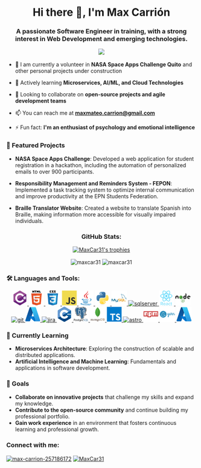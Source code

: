 <h1 align="center">Hi there 👋, I'm Max Carrión</h1>
<h3 align="center">A passionate Software Engineer in training, with a strong interest in Web Development and emerging technologies.</h3>

<p align="center">
  <img src="https://readme-typing-svg.herokuapp.com?color=%2336BCF7&size=25&center=true&vCenter=true&lines=Software+Engineer+in+Training;Web+Development+Enthusiast;Lifelong+Learner+%F0%9F%A7%91%E2%80%8D%F0%9F%92%BB" />
</p>

- 🔭 I am currently a volunteer in **NASA Space Apps Challenge Quito** and other personal projects under construction

- 🌱 Actively learning **Microservices, AI/ML, and Cloud Technologies**

- 👯 Looking to collaborate on **open-source projects and agile development teams**

- 📫 You can reach me at **maxmateo.carrion@gmail.com**

- ⚡ Fun fact: **I'm an enthusiast of psychology and emotional intelligence**

<h3 align="left">🚀 Featured Projects</h3>

- **NASA Space Apps Challenge**: Developed a web application for student registration in a hackathon, including the automation of personalized emails to over 900 participants.

- **Responsibility Management and Reminders System - FEPON**: Implemented a task tracking system to optimize internal communication and improve productivity at the EPN Students Federation.

- **Braille Translator Website**: Created a website to translate Spanish into Braille, making information more accessible for visually impaired individuals.

<h3 align="center">GitHub Stats:</h3>

<p align="center">
  <a href="https://github.com/ryo-ma/github-profile-trophy">
    <img src="https://github-profile-trophy.vercel.app/?username=MaxCar31&theme=monokai&no-frame=true&margin-w=15&margin-h=15" alt="MaxCar31's trophies" />
  </a>
</p>

<p align="center">
  <img align="center" src="https://github-readme-stats.vercel.app/api/top-langs?username=maxcar31&show_icons=true&locale=en&layout=compact" alt="maxcar31" />
  <img align="center" src="https://github-readme-stats.vercel.app/api?username=maxcar31&show_icons=true&locale=en" alt="maxcar31" />
</p>

<h3 align="left">🛠️ Languages and Tools:</h3>
<p align="center"> 
<a href="https://www.w3schools.com/cs/" target="_blank"> <img src="https://raw.githubusercontent.com/devicons/devicon/master/icons/csharp/csharp-original.svg" alt="csharp" width="40" height="40"/> </a> 
<a href="https://www.w3.org/html/" target="_blank"> <img src="https://raw.githubusercontent.com/devicons/devicon/master/icons/html5/html5-original-wordmark.svg" alt="html5" width="40" height="40"/> </a> 
<a href="https://www.w3schools.com/css/" target="_blank"> <img src="https://raw.githubusercontent.com/devicons/devicon/master/icons/css3/css3-original-wordmark.svg" alt="css3" width="40" height="40"/> </a> 
<a href="https://www.javascript.com/" target="_blank"> <img src="https://raw.githubusercontent.com/devicons/devicon/master/icons/javascript/javascript-original.svg" alt="javascript" width="40" height="40"/> </a> 
<a href="https://www.java.com" target="_blank"> <img src="https://raw.githubusercontent.com/devicons/devicon/master/icons/java/java-original.svg" alt="java" width="40" height="40"/> </a> 
<a href="https://www.python.org/" target="_blank"> 
  <img src="https://raw.githubusercontent.com/devicons/devicon/master/icons/python/python-original.svg" alt="python" width="40" height="40"/> 
</a>
<a href="https://www.mysql.com/" target="_blank"> <img src="https://raw.githubusercontent.com/devicons/devicon/master/icons/mysql/mysql-original-wordmark.svg" alt="mysql" width="40" height="40"/> </a> 
<a href="https://www.microsoft.com/en-us/sql-server" target="_blank"> <img src="https://www.svgrepo.com/show/303229/microsoft-sql-server-logo.svg" alt="sqlserver" width="40" height="40"/> </a> 
<a href="https://reactjs.org/" target="_blank"> <img src="https://raw.githubusercontent.com/devicons/devicon/master/icons/react/react-original-wordmark.svg" alt="react" width="40" height="40"/> </a> 
<a href="https://nodejs.org" target="_blank"> <img src="https://raw.githubusercontent.com/devicons/devicon/master/icons/nodejs/nodejs-original-wordmark.svg" alt="nodejs" width="40" height="40"/> </a> 
<a href="https://git-scm.com/" target="_blank"> <img src="https://www.vectorlogo.zone/logos/git-scm/git-scm-icon.svg" alt="git" width="40" height="40"/> </a> 
<a href="https://azure.microsoft.com/en-in/" target="_blank"> <img src="https://raw.githubusercontent.com/devicons/devicon/master/icons/azure/azure-original.svg" alt="azure" width="40" height="40"/> </a>
<a href="https://www.atlassian.com/software/jira" target="_blank"> <img src="https://www.vectorlogo.zone/logos/atlassian_jira/atlassian_jira-icon.svg" alt="jira" width="40" height="40"/> </a>
<a href="https://www.w3schools.com/cpp/" target="_blank"> <img src="https://raw.githubusercontent.com/devicons/devicon/master/icons/cplusplus/cplusplus-original.svg" alt="c++" width="40" height="40"/> </a>
<a href="https://www.postgresql.org/" target="_blank"> <img src="https://raw.githubusercontent.com/devicons/devicon/master/icons/postgresql/postgresql-original-wordmark.svg" alt="postgres" width="40" height="40"/> </a>
<a href="https://www.mongodb.com/" target="_blank"> <img src="https://raw.githubusercontent.com/devicons/devicon/master/icons/mongodb/mongodb-original-wordmark.svg" alt="mongodb" width="40" height="40"/> </a>
<a href="https://www.typescriptlang.org/" target="_blank"> <img src="https://raw.githubusercontent.com/devicons/devicon/master/icons/typescript/typescript-original.svg" alt="typescript" width="40" height="40"/> </a>
<a href="https://astro.build/" target="_blank"> <img src="https://astro.build/assets/press/astro-icon-light.svg" alt="astro" width="40" height="40"/> </a>
<a href="https://www.npmjs.com/" target="_blank"> <img src="https://raw.githubusercontent.com/devicons/devicon/master/icons/npm/npm-original-wordmark.svg" alt="npm" width="40" height="40"/> </a>
<a href="https://yarnpkg.com/" target="_blank"> <img src="https://raw.githubusercontent.com/devicons/devicon/master/icons/yarn/yarn-original-wordmark.svg" alt="yarn" width="40" height="40"/> </a>
<a href="https://azure.microsoft.com/en-us/services/devops/" target="_blank"> 
  <img src="https://raw.githubusercontent.com/devicons/devicon/master/icons/azure/azure-original.svg" alt="Azure DevOps" width="40" height="40"/> 
</a>
</p>

<h3 align="left">🌱 Currently Learning</h3>

- **Microservices Architecture**: Exploring the construction of scalable and distributed applications.
- **Artificial Intelligence and Machine Learning**: Fundamentals and applications in software development.

<h3 align="left">🎯 Goals</h3>

- **Collaborate on innovative projects** that challenge my skills and expand my knowledge.
- **Contribute to the open-source community** and continue building my professional portfolio.
- **Gain work experience** in an environment that fosters continuous learning and professional growth.

<h3 align="left">Connect with me:</h3>
<p align="left">
<a href="https://linkedin.com/in/max-carrion-257186172/" target="blank"><img align="center" src="https://cdn.jsdelivr.net/npm/simple-icons@3.0.1/icons/linkedin.svg" alt="max-carrion-257186172" height="30" width="40" /></a>
<a href="https://github.com/MaxCar31" target="blank"><img align="center" src="https://cdn.jsdelivr.net/npm/simple-icons@3.0.1/icons/github.svg" alt="MaxCar31" height="30" width="40" /></a>
</p>
